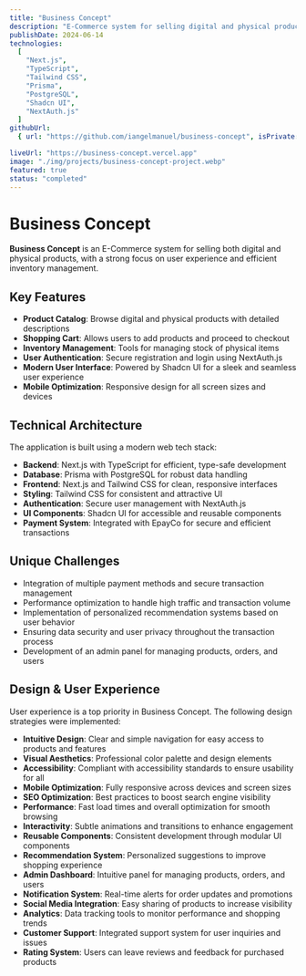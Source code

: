 ```yaml
---
title: "Business Concept"
description: "E-Commerce system for selling digital and physical products, focused on user experience and efficient inventory management."
publishDate: 2024-06-14
technologies:
  [
    "Next.js",
    "TypeScript",
    "Tailwind CSS",
    "Prisma",
    "PostgreSQL",
    "Shadcn UI",
    "NextAuth.js"
  ]
githubUrl:
  { url: "https://github.com/iangelmanuel/business-concept", isPrivate: false }

liveUrl: "https://business-concept.vercel.app"
image: "./img/projects/business-concept-project.webp"
featured: true
status: "completed"
---
```


# Business Concept

**Business Concept** is an E-Commerce system for selling both digital and physical products, with a strong focus on user experience and efficient inventory management.

## Key Features

- **Product Catalog**: Browse digital and physical products with detailed descriptions
- **Shopping Cart**: Allows users to add products and proceed to checkout
- **Inventory Management**: Tools for managing stock of physical items
- **User Authentication**: Secure registration and login using NextAuth.js
- **Modern User Interface**: Powered by Shadcn UI for a sleek and seamless user experience
- **Mobile Optimization**: Responsive design for all screen sizes and devices

## Technical Architecture

The application is built using a modern web tech stack:

- **Backend**: Next.js with TypeScript for efficient, type-safe development
- **Database**: Prisma with PostgreSQL for robust data handling
- **Frontend**: Next.js and Tailwind CSS for clean, responsive interfaces
- **Styling**: Tailwind CSS for consistent and attractive UI
- **Authentication**: Secure user management with NextAuth.js
- **UI Components**: Shadcn UI for accessible and reusable components
- **Payment System**: Integrated with EpayCo for secure and efficient transactions

## Unique Challenges

- Integration of multiple payment methods and secure transaction management
- Performance optimization to handle high traffic and transaction volume
- Implementation of personalized recommendation systems based on user behavior
- Ensuring data security and user privacy throughout the transaction process
- Development of an admin panel for managing products, orders, and users

## Design & User Experience

User experience is a top priority in Business Concept. The following design strategies were implemented:

- **Intuitive Design**: Clear and simple navigation for easy access to products and features
- **Visual Aesthetics**: Professional color palette and design elements
- **Accessibility**: Compliant with accessibility standards to ensure usability for all
- **Mobile Optimization**: Fully responsive across devices and screen sizes
- **SEO Optimization**: Best practices to boost search engine visibility
- **Performance**: Fast load times and overall optimization for smooth browsing
- **Interactivity**: Subtle animations and transitions to enhance engagement
- **Reusable Components**: Consistent development through modular UI components
- **Recommendation System**: Personalized suggestions to improve shopping experience
- **Admin Dashboard**: Intuitive panel for managing products, orders, and users
- **Notification System**: Real-time alerts for order updates and promotions
- **Social Media Integration**: Easy sharing of products to increase visibility
- **Analytics**: Data tracking tools to monitor performance and shopping trends
- **Customer Support**: Integrated support system for user inquiries and issues
- **Rating System**: Users can leave reviews and feedback for purchased products
